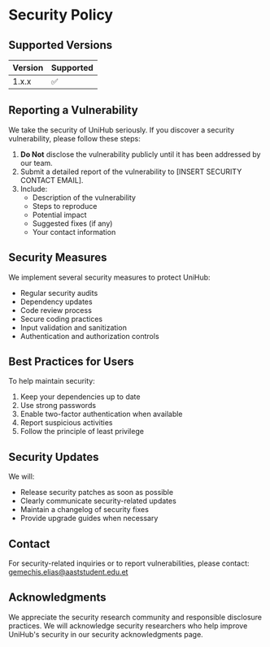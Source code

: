# Security Policy

## Supported Versions

| Version | Supported          |
| ------- | ------------------ |
| 1.x.x   | :white_check_mark: |

## Reporting a Vulnerability

We take the security of UniHub seriously. If you discover a security vulnerability, please follow these steps:

1. **Do Not** disclose the vulnerability publicly until it has been addressed by our team.
2. Submit a detailed report of the vulnerability to [INSERT SECURITY CONTACT EMAIL].
3. Include:
   - Description of the vulnerability
   - Steps to reproduce
   - Potential impact
   - Suggested fixes (if any)
   - Your contact information

## Security Measures

We implement several security measures to protect UniHub:

- Regular security audits
- Dependency updates
- Code review process
- Secure coding practices
- Input validation and sanitization
- Authentication and authorization controls

## Best Practices for Users

To help maintain security:

1. Keep your dependencies up to date
2. Use strong passwords
3. Enable two-factor authentication when available
4. Report suspicious activities
5. Follow the principle of least privilege

## Security Updates

We will:
- Release security patches as soon as possible
- Clearly communicate security-related updates
- Maintain a changelog of security fixes
- Provide upgrade guides when necessary

## Contact

For security-related inquiries or to report vulnerabilities, please contact:
gemechis.elias@aaststudent.edu.et

## Acknowledgments

We appreciate the security research community and responsible disclosure practices. We will acknowledge security researchers who help improve UniHub's security in our security acknowledgments page. 